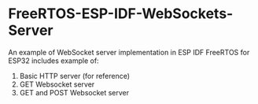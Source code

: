 # FreeRTOS-ESP-IDF-WebSockets-Server
An example of WebSocket server implementation in ESP IDF FreeRTOS for ESP32
includes example of:
1. Basic HTTP server (for reference)
2. GET Websocket server
3. GET and POST Websocket server

